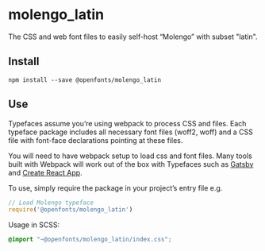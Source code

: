 
# molengo_latin

The CSS and web font files to easily self-host “Molengo” with subset "latin".

## Install

`npm install --save @openfonts/molengo_latin`

## Use

Typefaces assume you’re using webpack to process CSS and files. Each typeface
package includes all necessary font files (woff2, woff) and a CSS file with
font-face declarations pointing at these files.

You will need to have webpack setup to load css and font files. Many tools built
with Webpack will work out of the box with Typefaces such as [Gatsby](https://github.com/gatsbyjs/gatsby)
and [Create React App](https://github.com/facebookincubator/create-react-app).

To use, simply require the package in your project’s entry file e.g.

```javascript
// Load Molengo typeface
require('@openfonts/molengo_latin')
```

Usage in SCSS:
```scss
@import "~@openfonts/molengo_latin/index.css";
```
